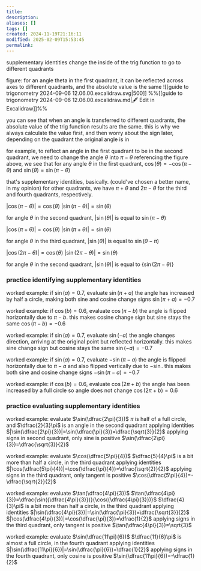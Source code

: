 ```yaml
---
title: 
description: 
aliases: []
tags: []
created: 2024-11-19T21:16:11
modified: 2025-02-09T15:53:45
permalink:
---
```


supplementary identities change the inside of the trig function to go to different quadrants

figure: for an angle theta in the first quadrant, it can be reflected across axes to different quadrants, and the absolute value is the same
![[guide to trigonometry 2024-09-06 12.06.00.excalidraw.svg|500]]
%%[[guide to trigonometry 2024-09-06 12.06.00.excalidraw.md|🖋 Edit in Excalidraw]]%%



you can see that when an angle is transferred to different quadrants, the absolute value of the trig function results are the same. this is why we always calculate the value first, and then worry about the sign later, depending on the quadrant the original angle is in

for example, to reflect an angle in the first quadrant to be in the second quadrant, we need to change the angle $\theta$ into $\pi-\theta$
referencing the figure above, we see that for any angle $\theta$ in the first quadrant,  $\cos(\theta)=-\cos(\pi-\theta)$ and $\sin(\theta)=\sin(\pi-\theta)$

that's supplementary identities, basically. (could've chosen a better name, in my opinion)
for other quadrants, we have $\pi+\theta$ and $2\pi-\theta$ for the third and fourth quadrants, respectively.


$|\cos(\pi-\theta)|=\cos(\theta)$
$|\sin(\pi-\theta)|=\sin(\theta)$

for angle $\theta$ in the second quadrant, $|\sin(\theta)|$ is equal to $\sin(\pi-\theta)$

$|\cos(\pi+\theta)|=\cos(\theta)$
$|\sin(\pi+\theta)|=\sin(\theta)$

for angle $\theta$ in the third quadrant, $|\sin(\theta)|$ is equal to $\sin(\theta-\pi)$

$|\cos(2\pi-\theta)|=\cos(\theta)$
$|\sin(2\pi-\theta)|=\sin(\theta)$

for angle $\theta$ in the second quadrant, $|\sin(\theta)|$ is equal to {$\sin(2\pi-\theta)$}

### practice identifying supplementary identities

worked example: if $\sin(a)=0.7$, evaluate $\sin(\pi+a)$
the angle has increased by half a circle, making both sine and cosine change signs
$\sin(\pi+a)=-0.7$

worked example: if $\cos(b)=0.6$, evaluate $\cos(\pi-b)$
the angle is flipped horizontally due to $\pi-b$. this makes cosine change sign but sine stays the same
$\cos(\pi-b)=-0.6$

worked example: if $\sin(a)=0.7$, evaluate $\sin(-a)$
the angle changes direction, arriving at the original point but reflected horizontally. this makes sine change sign but cosine stays the same
$\sin(-a)=-0.7$

worked example: if $\sin(a)=0.7$, evaluate $-\sin(\pi-a)$
the angle is flipped horizontally due to $\pi-a$ and also flipped vertically due to $-\sin$. this makes both sine and cosine change signs
$-\sin(\pi-a)=-0.7$

worked example: if $\cos(b)=0.6$, evaluate $\cos(2\pi+b)$
the angle has been increased by a full circle so angle does not change
$\cos(2\pi+b)=0.6$

### practice evaluating supplementary identities

worked example: evaluate $\sin(\dfrac{2\pi}{3})$
$\pi$ is half of a full circle, and $\dfrac{2}{3}\pi$ is an angle in the second quadrant
applying identities
$|\sin(\dfrac{2\pi}{3})|=\sin(\dfrac{\pi}{3})=\dfrac{\sqrt{3}}{2}$
applying signs
in second quadrant, only sine is positive
$\sin(\dfrac{2\pi}{3})=\dfrac{\sqrt{3}}{2}$

worked example: evaluate $\cos(\dfrac{5\pi}{4})$
$\dfrac{5}{4}\pi$ is a bit more than half a circle, in the third quadrant
applying identities
$|\cos(\dfrac{5\pi}{4})|=\cos(\dfrac{\pi}{4})=\dfrac{\sqrt{2}}{2}$
applying signs
in the third quadrant, only tangent is positive
$\cos(\dfrac{5\pi}{4})=-\dfrac{\sqrt{2}}{2}$


worked example: evaluate $\tan(\dfrac{4\pi}{3})$
$\tan(\dfrac{4\pi}{3})=\dfrac{\sin({\dfrac{4\pi}{3}})}{\cos({\dfrac{4\pi}{3}})}$
$\dfrac{4}{3}\pi$ is a bit more than half a circle, in the third quadrant
applying identities
$|\sin(\dfrac{4\pi}{3})|=\sin(\dfrac{\pi}{3})=\dfrac{\sqrt{3}}{2}$
$|\cos(\dfrac{4\pi}{3})|=\cos(\dfrac{\pi}{3})=\dfrac{1}{2}$
applying signs
in the third quadrant, only tangent is positive
$\tan(\dfrac{4\pi}{3})=\sqrt{3}$


worked example: evaluate $\sin(\dfrac{11\pi}{6})$
$\dfrac{11}{6}\pi$ is almost a full circle, in the fourth quadrant
applying identities
$|\sin(\dfrac{11\pi}{6})|=\sin(\dfrac{\pi}{6})=\dfrac{1}{2}$
applying signs
in the fourth quadrant, only cosine is positive
$\sin(\dfrac{11\pi}{6})=-\dfrac{1}{2}$
